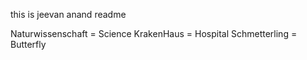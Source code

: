 this is jeevan anand readme

Naturwissenschaft = Science
KrakenHaus = Hospital
Schmetterling = Butterfly
